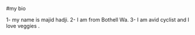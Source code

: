#my bio

1- my name is majid hadji.
2- I am from Bothell Wa.
3- I am avid cyclist and I love veggies .

